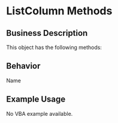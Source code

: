 # ListColumn Methods

## Business Description
This object has the following methods:

## Behavior
Name

## Example Usage
No VBA example available.